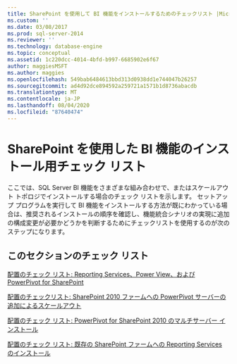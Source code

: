 ```yaml
---
title: SharePoint を使用して BI 機能をインストールするためのチェックリスト |Microsoft Docs
ms.custom: ''
ms.date: 03/08/2017
ms.prod: sql-server-2014
ms.reviewer: ''
ms.technology: database-engine
ms.topic: conceptual
ms.assetid: 1c220dcc-4014-4bfd-b997-6685902e6f67
author: maggiesMSFT
ms.author: maggies
ms.openlocfilehash: 549bab6484613bbd313d0938dd1e744047b26257
ms.sourcegitcommit: ad4d92dce894592a259721a1571b1d8736abacdb
ms.translationtype: MT
ms.contentlocale: ja-JP
ms.lasthandoff: 08/04/2020
ms.locfileid: "87640474"
---
```

# <a name="checklists-for-installing-bi-features-with-sharepoint"></a>SharePoint を使用した BI 機能のインストール用チェック リスト
  ここでは、SQL Server BI 機能をさまざまな組み合わせで、またはスケールアウト トポロジでインストールする場合のチェック リストを示します。 セットアップ プログラムを実行して BI 機能をインストールする方法が既にわかっている場合は、推奨されるインストールの順序を確認し、機能統合シナリオの実現に追加の構成変更が必要かどうかを判断するためにチェックリストを使用するのが次のステップになります。  
  
## <a name="checklists-in-this-section"></a>このセクションのチェック リスト  
 [配置のチェック リスト: Reporting Services、Power View、および PowerPivot for SharePoint](deployment-checklist-reporting-services-power-view-power-pivot-for-sharepoint.md)  
  
 [配置のチェックリスト: SharePoint 2010 ファームへの PowerPivot サーバーの追加によるスケールアウト](../../../2014/sql-server/install/deployment-checklist-scale-out-adding-powerpivot-servers-sharepoint-2010-farm.md)  
  
 [配置のチェック リスト: PowerPivot for SharePoint 2010 のマルチサーバー インストール](../../../2014/sql-server/install/deployment-checklist-multiserver-installation-powerpivot-sharepoint-2010.md)  
  
 [配置のチェック リスト: 既存の SharePoint ファームへの Reporting Services のインストール](../../../2014/sql-server/install/deployment-checklist-install-reporting-services-existing-sharepoint-farm.md)  
  
  
